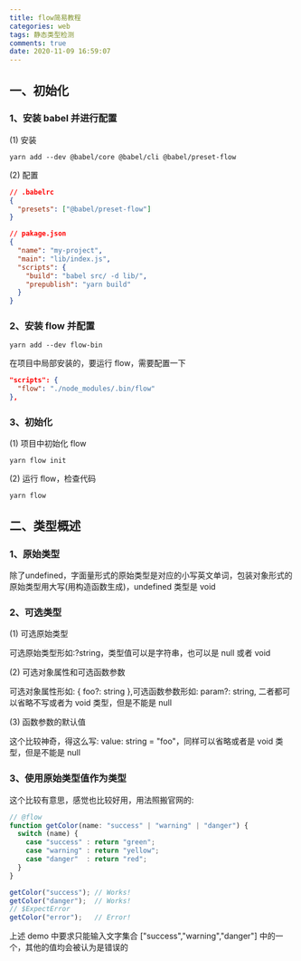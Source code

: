 ```yaml
---
title: flow简易教程
categories: web
tags: 静态类型检测
comments: true
date: 2020-11-09 16:59:07
---
```

## 一、初始化

### 1、安装 babel 并进行配置

(1) 安装

```shell
yarn add --dev @babel/core @babel/cli @babel/preset-flow
```

(2) 配置

```json
// .babelrc
{
  "presets": ["@babel/preset-flow"]
}
```

```json
// pakage.json
{
  "name": "my-project",
  "main": "lib/index.js",
  "scripts": {
    "build": "babel src/ -d lib/",
    "prepublish": "yarn build"
  }
}
```

### 2、安装 flow 并配置

```shell
yarn add --dev flow-bin
```

在项目中局部安装的，要运行 flow，需要配置一下

```json
"scripts": {
  "flow": "./node_modules/.bin/flow"
},
```

### 3、初始化 

(1) 项目中初始化 flow

```shell
yarn flow init
```

(2) 运行 flow，检查代码

```shell
yarn flow
```

## 二、类型概述

### 1、原始类型

除了undefined，字面量形式的原始类型是对应的小写英文单词，包装对象形式的原始类型用大写(用构造函数生成)，undefined 类型是 void

### 2、可选类型

(1) 可选原始类型

可选原始类型形如:?string，类型值可以是字符串，也可以是 null 或者 void

(2) 可选对象属性和可选函数参数

可选对象属性形如: { foo?: string },可选函数参数形如: param?: string, 二者都可以省略不写或者为 void 类型，但是不能是 null

(3) 函数参数的默认值

这个比较神奇，得这么写: value: string = "foo"，同样可以省略或者是 void 类型，但是不能是 null

### 3、使用原始类型值作为类型

这个比较有意思，感觉也比较好用，用法照搬官网的:

```js
// @flow
function getColor(name: "success" | "warning" | "danger") {
  switch (name) {
    case "success" : return "green";
    case "warning" : return "yellow";
    case "danger"  : return "red";
  }
}

getColor("success"); // Works!
getColor("danger");  // Works!
// $ExpectError
getColor("error");   // Error!
```

上述 demo 中要求只能输入文字集合 ["success","warning","danger"] 中的一个，其他的值均会被认为是错误的